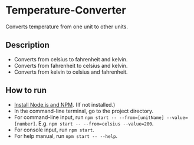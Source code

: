 # Temperature-Converter
Converts temperature from one unit to other units.

## Description
- Converts from celsius to fahrenheit and kelvin.
- Converts from fahrenheit to celsius and kelvin.
- Converts from kelvin to celsius and fahrenheit.

## How to run
- [Install Node.js and NPM](https://nodejs.org/en/download). (If not installed.) 
- In the command-line terminal, go to the project directory.
- For command-line input, run `npm start -- --from=[unitName] --value=[number]`.
    E.g. `npm start -- --from=celsius --value=200`.
- For console input, run `npm start`.
- For help manual, run `npm start -- --help`.
